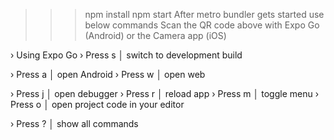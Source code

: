 >>> npm install
>>> npm start
>>> After metro bundler gets started use below commands
>>> Scan the QR code above with Expo Go (Android) or the Camera app (iOS)

› Using Expo Go
› Press s │ switch to development build

› Press a │ open Android
› Press w │ open web

› Press j │ open debugger
› Press r │ reload app
› Press m │ toggle menu
› Press o │ open project code in your editor

› Press ? │ show all commands
